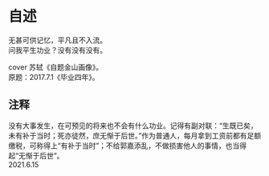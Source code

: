 # 自述
   
无甚可供记忆，平凡且不入流。   
问我平生功业？没有没有没有。   
   
cover 苏轼《自题金山画像》。   
原题：2017.7.1《毕业四年》。   
   
## 注释
   
没有大事发生，在可预见的将来也不会有什么功业。记得有副对联：“生既已矣，未有补于当时；死亦徒然，庶无惭于后世。”作为普通人，每月拿到工资前都有足额缴税，可称得上“有补于当时”；不给郭嘉添乱，不做损害他人的事情，也当得起“无惭于后世”。   
2021.6.15